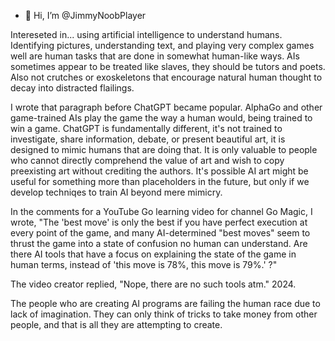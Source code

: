 - 👋 Hi, I’m @JimmyNoobPlayer

Intereseted in...
using artificial intelligence to understand humans. Identifying pictures, understanding text, and playing very complex games
well are human tasks that are done in somewhat human-like ways. AIs sometimes appear to be treated like slaves, they should
be tutors and poets. Also not crutches or exoskeletons that encourage natural human thought to decay into distracted flailings.

I wrote that paragraph before ChatGPT became popular. AlphaGo and other game-trained AIs play the game the way a human
would, being trained to win a game. ChatGPT is fundamentally different, it's not trained to investigate, share information,
debate, or present beautiful art, it is designed to mimic humans that are doing that. It is only valuable to people who cannot
directly comprehend the value of art and wish to copy preexisting art without crediting the authors. It's possible AI art might
be useful for something more than placeholders in the future, but only if we develop techniqes to train AI beyond mere mimicry.

In the comments for a YouTube Go learning video for channel Go Magic, I wrote, "The 'best move' is only the best if you have
perfect execution at every point of the game, and many AI-determined "best moves" seem to thrust the game into a state of
confusion no human can understand. Are there AI tools that have a focus on explaining the state of the game in human
terms, instead of 'this move is 78%, this move is 79%.' ?"

The video creator replied, "Nope, there are no such tools atm." 2024.

The people who are creating AI programs are failing the human race due to lack of imagination.
They can only think of tricks to take money from other people, and that is all they are attempting to create.

<!---
JimmyNoobPlayer/JimmyNoobPlayer is a ✨ special ✨ repository because its `README.md` (this file) appears on your GitHub profile.
You can click the Preview link to take a look at your changes.
--->
